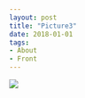 ```yaml
---
layout: post
title: "Picture3"
date: 2018-01-01
tags: 
- About
- Front
---
```




<div class="polaroid">
  <img src="http://www.aniket.co.uk/b/MWA/ma3.jpg">
</div>